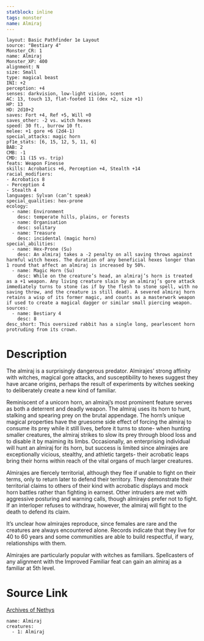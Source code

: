 ```yaml
---
statblock: inline
tags: monster
name: Almiraj
---
```

```statblock
layout: Basic Pathfinder 1e Layout
source: "Bestiary 4"
Monster_CR: 1
name: Almiraj
Monster_XP: 400
alignment: N
size: Small
type: magical beast
INI: +2
perception: +4
senses: darkvision, low-light vision, scent
AC: 13, touch 13, flat-footed 11 (dex +2, size +1)
HP: 13
HD: 2d10+2
saves: Fort +4, Ref +5, Will +0
saves_other: -2 vs. witch hexes
speed: 30 ft., burrow 10 ft.
melee: +1 gore +6 (2d4-1)
special_attacks: magic horn
pf1e_stats: [6, 15, 12, 5, 11, 6]
BAB: 2
CMB: -1
CMD: 11 (15 vs. trip)
feats: Weapon Finesse
skills: Acrobatics +6, Perception +4, Stealth +14
racial_modifiers:
- Acrobatics 8
- Perception 4
- Stealth 4
languages: Sylvan (can’t speak)
special_qualities: hex-prone
ecology:
  - name: Environment
    desc: temperate hills, plains, or forests
  - name: Organisation
    desc: solitary
  - name: Treasure
    desc: incidental (magic horn)
special_abilities:
  - name: Hex-Prone (Su)
    desc: An almiraj takes a -2 penalty on all saving throws against harmful witch hexes. The duration of any beneficial hexes longer than 1 round that affect an almiraj is increased by 50%.
  - name: Magic Horn (Su)
    desc: While on the creature’s head, an almiraj’s horn is treated as a +1 weapon. Any living creature slain by an almiraj’s gore attack immediately turns to stone (as if by the flesh to stone spell, with no saving throw, and the creature is still dead). A severed almiraj horn retains a wisp of its former magic, and counts as a masterwork weapon if used to create a magical dagger or similar small piercing weapon.
sources:
  - name: Bestiary 4
    desc: 8
desc_short: This oversized rabbit has a single long, pearlescent horn protruding from its crown.
```
# Description
The almiraj is a surprisingly dangerous predator. Almirajes’ strong affinity with witches, magical gore attacks, and susceptibility to hexes suggest they have arcane origins, perhaps the result of experiments by witches seeking to deliberately create a new kind of familiar.

Reminiscent of a unicorn horn, an almiraj’s most prominent feature serves as both a deterrent and deadly weapon. The almiraj uses its horn to hunt, stalking and spearing prey on the brutal appendage. The horn’s unique magical properties have the gruesome side effect of forcing the almiraj to consume its prey while it still lives, before it turns to stone- when hunting smaller creatures, the almiraj strikes to slow its prey through blood loss and to disable it by maiming its limbs. Occasionally, an enterprising individual will hunt an almiraj for its horn, but success is limited since almirajes are exceptionally vicious, stealthy, and athletic targets- their acrobatic leaps bring their horns within reach of the vital organs of much larger creatures.

Almirajes are fiercely territorial, although they flee if unable to fight on their terms, only to return later to defend their territory. They demonstrate their territorial claims to others of their kind with acrobatic displays and mock horn battles rather than fighting in earnest. Other intruders are met with aggressive posturing and warning calls, though almirajes prefer not to fight. If an interloper refuses to withdraw, however, the almiraj will fight to the death to defend its claim.

It’s unclear how almirajes reproduce, since females are rare and the creatures are always encountered alone. Records indicate that they live for 40 to 60 years and some communities are able to build respectful, if wary, relationships with them.

Almirajes are particularly popular with witches as familiars. Spellcasters of any alignment with the Improved Familiar feat can gain an almiraj as a familiar at 5th level.
# Source Link
[Archives of Nethys](https://aonprd.com/MonsterDisplay.aspx?ItemName=Almiraj)
```encounter-table
name: Almiraj
creatures:
  - 1: Almiraj
```
